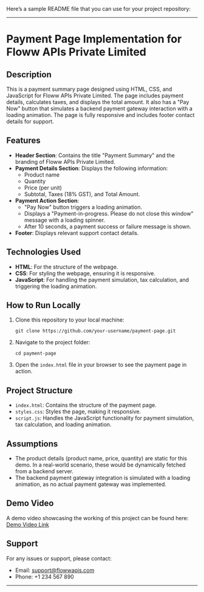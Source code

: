 Here’s a sample README file that you can use for your project repository:

---

# Payment Page Implementation for Floww APIs Private Limited

## Description

This is a payment summary page designed using HTML, CSS, and JavaScript for Floww APIs Private Limited. The page includes payment details, calculates taxes, and displays the total amount. It also has a "Pay Now" button that simulates a backend payment gateway interaction with a loading animation. The page is fully responsive and includes footer contact details for support.

## Features

- **Header Section**: Contains the title "Payment Summary" and the branding of Floww APIs Private Limited.
- **Payment Details Section**: Displays the following information:
  - Product name
  - Quantity
  - Price (per unit)
  - Subtotal, Taxes (18% GST), and Total Amount.
- **Payment Action Section**: 
  - "Pay Now" button triggers a loading animation.
  - Displays a "Payment-in-progress. Please do not close this window" message with a loading spinner.
  - After 10 seconds, a payment success or failure message is shown.
- **Footer**: Displays relevant support contact details.

## Technologies Used

- **HTML**: For the structure of the webpage.
- **CSS**: For styling the webpage, ensuring it is responsive.
- **JavaScript**: For handling the payment simulation, tax calculation, and triggering the loading animation.

## How to Run Locally

1. Clone this repository to your local machine:
    ```
    git clone https://github.com/your-username/payment-page.git
    ```
2. Navigate to the project folder:
    ```
    cd payment-page
    ```
3. Open the `index.html` file in your browser to see the payment page in action.

## Project Structure

- `index.html`: Contains the structure of the payment page.
- `styles.css`: Styles the page, making it responsive.
- `script.js`: Handles the JavaScript functionality for payment simulation, tax calculation, and loading animation.

## Assumptions

- The product details (product name, price, quantity) are static for this demo. In a real-world scenario, these would be dynamically fetched from a backend server.
- The backend payment gateway integration is simulated with a loading animation, as no actual payment gateway was implemented.

## Demo Video

A demo video showcasing the working of this project can be found here:
[Demo Video Link](https://drive.google.com/https://drive.google.com/file/d/1QTdg7Vq5XK7YuQjLJ2UYFI4WpLGO31u1/view?usp=drivesdk)

## Support

For any issues or support, please contact:
- Email: support@flowwapis.com
- Phone: +1 234 567 890

---

